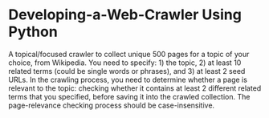 # Developing-a-Web-Crawler Using Python
A topical/focused crawler to collect unique 500 pages for a topic of your choice, from Wikipedia. You need to specify: 1) the topic, 2) at least 10 related terms (could be single words or phrases), and 3) at least 2 seed URLs.  In the crawling process, you need to determine whether a page is relevant to the topic: checking whether it contains at least 2 different related terms that you specified, before saving it into the crawled collection.  The page-relevance checking process should be case-insensitive. 
